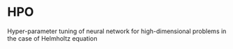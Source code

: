 # HPO
Hyper-parameter tuning of neural network for high-dimensional problems in the case of Helmholtz equation
